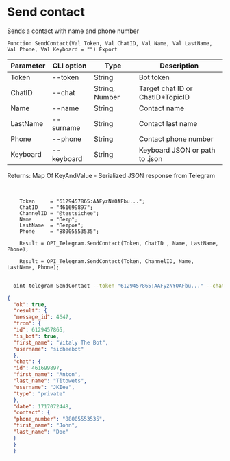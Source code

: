 ﻿---
sidebar_position: 9
---

# Send contact
 Sends a contact with name and phone number



`Function SendContact(Val Token, Val ChatID, Val Name, Val LastName, Val Phone, Val Keyboard = "") Export`

  | Parameter | CLI option | Type | Description |
  |-|-|-|-|
  | Token | --token | String | Bot token |
  | ChatID | --chat | String, Number | Target chat ID or ChatID*TopicID |
  | Name | --name | String | Contact name |
  | LastName | --surname | String | Contact last name |
  | Phone | --phone | String | Contact phone number |
  | Keyboard | --keyboard | String | Keyboard JSON or path to .json |

  
  Returns:  Map Of KeyAndValue - Serialized JSON response from Telegram

<br/>




```bsl title="Code example"
    Token     = "6129457865:AAFyzNYOAFbu...";
    ChatID    = "461699897";
    ChannelID = "@testsichee";
    Name      = "Петр";
    LastName  = "Петров";
    Phone     = "88005553535";

    Result = OPI_Telegram.SendContact(Token, ChatID , Name, LastName, Phone);

    Result = OPI_Telegram.SendContact(Token, ChannelID, Name, LastName, Phone);
```



```sh title="CLI command example"
    
  oint telegram SendContact --token "6129457865:AAFyzNYOAFbu..." --chat "461699897" --name "John" --surname "Doe" --phone "88005553535" --keyboard %keyboard%

```

```json title="Result"
{
  "ok": true,
  "result": {
  "message_id": 4647,
  "from": {
  "id": 6129457865,
  "is_bot": true,
  "first_name": "Vitaly The Bot",
  "username": "sicheebot"
  },
  "chat": {
  "id": 461699897,
  "first_name": "Anton",
  "last_name": "Titowets",
  "username": "JKIee",
  "type": "private"
  },
  "date": 1717072448,
  "contact": {
  "phone_number": "88005553535",
  "first_name": "John",
  "last_name": "Doe"
  }
  }
  }
```
